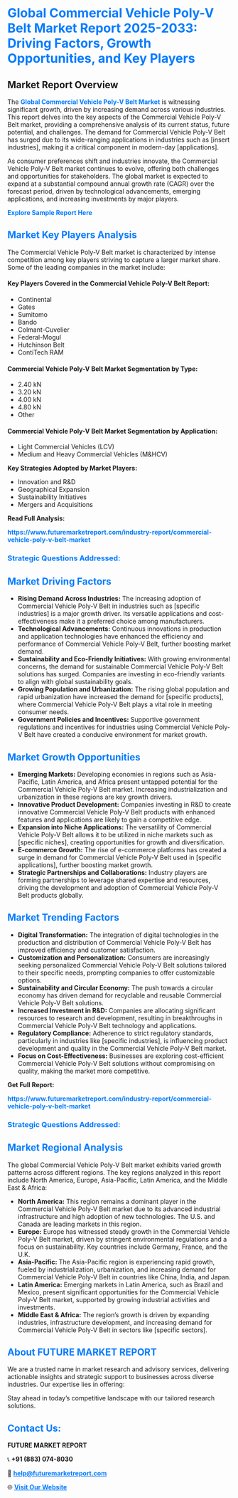 <h1 style="color: #007BFF;">Global Commercial Vehicle Poly-V Belt Market Report 2025-2033: Driving Factors, Growth Opportunities, and Key Players</h1>

<section id="overview">
<h2>Market Report Overview</h2>
<p>The <a href="https://www.futuremarketreport.com/industry-report/commercial-vehicle-poly-v-belt-market" style="color: #007BFF; text-decoration: none;"><strong>Global Commercial Vehicle Poly-V Belt Market</strong></a> is witnessing significant growth, driven by increasing demand across various industries. This report delves into the key aspects of the Commercial Vehicle Poly-V Belt market, providing a comprehensive analysis of its current status, future potential, and challenges. The demand for Commercial Vehicle Poly-V Belt has surged due to its wide-ranging applications in industries such as [insert industries], making it a critical component in modern-day [applications].</p>
<p>As consumer preferences shift and industries innovate, the Commercial Vehicle Poly-V Belt market continues to evolve, offering both challenges and opportunities for stakeholders. The global market is expected to expand at a substantial compound annual growth rate (CAGR) over the forecast period, driven by technological advancements, emerging applications, and increasing investments by major players.</p>
</section>

<section id="overview">
<p><a href="https://www.futuremarketreport.com/request-sample/reportId=86495" style="color: #007BFF; text-decoration: none;"><strong>Explore Sample Report Here</strong></a></p>
</section>

<section id="key-players">
<h2 style="color: #007BFF;">Market Key Players Analysis</h2>
<p>The Commercial Vehicle Poly-V Belt market is characterized by intense competition among key players striving to capture a larger market share. Some of the leading companies in the market include:</p>
<h4>Key Players Covered in the Commercial Vehicle Poly-V Belt Report:</h4>
<ul><li>Continental</li><li>Gates</li><li>Sumitomo</li><li>Bando</li><li>Colmant-Cuvelier</li><li>Federal-Mogul</li><li>Hutchinson Belt</li><li>ContiTech RAM</li></ul>
<h4>Commercial Vehicle Poly-V Belt Market Segmentation by Type:</h4>
<ul><li>2.40 kN</li><li>3.20 kN</li><li>4.00 kN</li><li>4.80 kN</li><li>Other</li></ul>

<h4>Commercial Vehicle Poly-V Belt Market Segmentation by Application:</h4>
<ul><li>Light Commercial Vehicles (LCV)</li><li>Medium and Heavy Commercial Vehicles (M&amp;HCV)</li></ul>
<p><strong>Key Strategies Adopted by Market Players:</strong></p>
<ul>
<li>Innovation and R&D</li>
<li>Geographical Expansion</li>
<li>Sustainability Initiatives</li>
<li>Mergers and Acquisitions</li>
</ul>
</section>

<section>
<p><strong>Read Full Analysis: </strong></p><a href="https://www.futuremarketreport.com/industry-report/commercial-vehicle-poly-v-belt-market" style="color: #007BFF; text-decoration: none;"><strong>https://www.futuremarketreport.com/industry-report/commercial-vehicle-poly-v-belt-market</strong></a>
<h3 style="color: #007BFF;">Strategic Questions Addressed:</h3>
</section>

<section id="driving-factors">
<h2 style="color: #007BFF;">Market Driving Factors</h2>
<ul>
<li><strong>Rising Demand Across Industries:</strong> The increasing adoption of Commercial Vehicle Poly-V Belt in industries such as [specific industries] is a major growth driver. Its versatile applications and cost-effectiveness make it a preferred choice among manufacturers.</li>
<li><strong>Technological Advancements:</strong> Continuous innovations in production and application technologies have enhanced the efficiency and performance of Commercial Vehicle Poly-V Belt, further boosting market demand.</li>
<li><strong>Sustainability and Eco-Friendly Initiatives:</strong> With growing environmental concerns, the demand for sustainable Commercial Vehicle Poly-V Belt solutions has surged. Companies are investing in eco-friendly variants to align with global sustainability goals.</li>
<li><strong>Growing Population and Urbanization:</strong> The rising global population and rapid urbanization have increased the demand for [specific products], where Commercial Vehicle Poly-V Belt plays a vital role in meeting consumer needs.</li>
<li><strong>Government Policies and Incentives:</strong> Supportive government regulations and incentives for industries using Commercial Vehicle Poly-V Belt have created a conducive environment for market growth.</li>
</ul>
</section>

<section id="growth-opportunities">
<h2 style="color: #007BFF;">Market Growth Opportunities</h2>
<ul>
<li><strong>Emerging Markets:</strong> Developing economies in regions such as Asia-Pacific, Latin America, and Africa present untapped potential for the Commercial Vehicle Poly-V Belt market. Increasing industrialization and urbanization in these regions are key growth drivers.</li>
<li><strong>Innovative Product Development:</strong> Companies investing in R&D to create innovative Commercial Vehicle Poly-V Belt products with enhanced features and applications are likely to gain a competitive edge.</li>
<li><strong>Expansion into Niche Applications:</strong> The versatility of Commercial Vehicle Poly-V Belt allows it to be utilized in niche markets such as [specific niches], creating opportunities for growth and diversification.</li>
<li><strong>E-commerce Growth:</strong> The rise of e-commerce platforms has created a surge in demand for Commercial Vehicle Poly-V Belt used in [specific applications], further boosting market growth.</li>
<li><strong>Strategic Partnerships and Collaborations:</strong> Industry players are forming partnerships to leverage shared expertise and resources, driving the development and adoption of Commercial Vehicle Poly-V Belt products globally.</li>
</ul>
</section>

<section id="trending-factors">
<h2 style="color: #007BFF;">Market Trending Factors</h2>
<ul>
<li><strong>Digital Transformation:</strong> The integration of digital technologies in the production and distribution of Commercial Vehicle Poly-V Belt has improved efficiency and customer satisfaction.</li>
<li><strong>Customization and Personalization:</strong> Consumers are increasingly seeking personalized Commercial Vehicle Poly-V Belt solutions tailored to their specific needs, prompting companies to offer customizable options.</li>
<li><strong>Sustainability and Circular Economy:</strong> The push towards a circular economy has driven demand for recyclable and reusable Commercial Vehicle Poly-V Belt solutions.</li>
<li><strong>Increased Investment in R&D:</strong> Companies are allocating significant resources to research and development, resulting in breakthroughs in Commercial Vehicle Poly-V Belt technology and applications.</li>
<li><strong>Regulatory Compliance:</strong> Adherence to strict regulatory standards, particularly in industries like [specific industries], is influencing product development and quality in the Commercial Vehicle Poly-V Belt market.</li>
<li><strong>Focus on Cost-Effectiveness:</strong> Businesses are exploring cost-efficient Commercial Vehicle Poly-V Belt solutions without compromising on quality, making the market more competitive.</li>
</ul>
</section>

<section>
<p><strong>Get Full Report: </strong></p><a href="https://www.futuremarketreport.com/industry-report/commercial-vehicle-poly-v-belt-market" style="color: #007BFF; text-decoration: none;"><strong>https://www.futuremarketreport.com/industry-report/commercial-vehicle-poly-v-belt-market</strong></a>
<h3 style="color: #007BFF;">Strategic Questions Addressed:</h3>
</section>


<section id="regional-analysis">
<h2 style="color: #007BFF;">Market Regional Analysis</h2>
<p>The global Commercial Vehicle Poly-V Belt market exhibits varied growth patterns across different regions. The key regions analyzed in this report include North America, Europe, Asia-Pacific, Latin America, and the Middle East & Africa:</p>
<ul>
<li><strong>North America:</strong> This region remains a dominant player in the Commercial Vehicle Poly-V Belt market due to its advanced industrial infrastructure and high adoption of new technologies. The U.S. and Canada are leading markets in this region.</li>
<li><strong>Europe:</strong> Europe has witnessed steady growth in the Commercial Vehicle Poly-V Belt market, driven by stringent environmental regulations and a focus on sustainability. Key countries include Germany, France, and the U.K.</li>
<li><strong>Asia-Pacific:</strong> The Asia-Pacific region is experiencing rapid growth, fueled by industrialization, urbanization, and increasing demand for Commercial Vehicle Poly-V Belt in countries like China, India, and Japan.</li>
<li><strong>Latin America:</strong> Emerging markets in Latin America, such as Brazil and Mexico, present significant opportunities for the Commercial Vehicle Poly-V Belt market, supported by growing industrial activities and investments.</li>
<li><strong>Middle East & Africa:</strong> The region’s growth is driven by expanding industries, infrastructure development, and increasing demand for Commercial Vehicle Poly-V Belt in sectors like [specific sectors].</li>
</ul>
</section>

<footer>
<h2 style="color: #007BFF;">About FUTURE MARKET REPORT</h2>
<p>We are a trusted name in market research and advisory services, delivering actionable insights and strategic support to businesses across diverse industries. Our expertise lies in offering:</p>

<p>Stay ahead in today’s competitive landscape with our tailored research solutions.</p>

<h2 style="color: #007BFF;">Contact Us:</h2>
<p><strong>FUTURE MARKET REPORT</strong></p>
<p>📞 <strong>+91 (883) 074-8030</strong></p>
<p>📧 <strong><a href="mailto:help@futuremarketreport.com" style="color: #007BFF;">help@futuremarketreport.com</a></strong></p>
<p>🌐 <strong><a href="https://www.futuremarketreport.com/" style="color: #007BFF;">Visit Our Website</a></strong></p>
</footer>